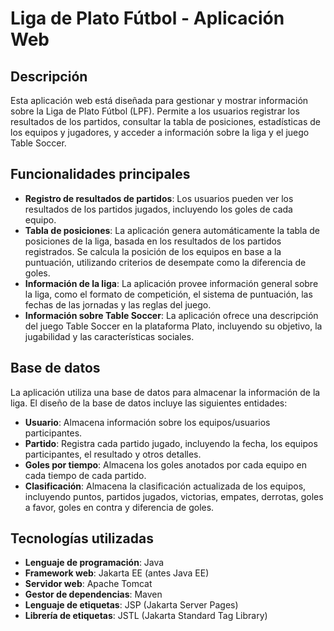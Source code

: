 # Liga de Plato Fútbol - Aplicación Web

## Descripción
Esta aplicación web está diseñada para gestionar y mostrar información sobre la Liga de Plato Fútbol (LPF). Permite a los usuarios registrar los resultados de los partidos, consultar la tabla de posiciones, estadísticas de los equipos y jugadores, y acceder a información sobre la liga y el juego Table Soccer.

## Funcionalidades principales
- **Registro de resultados de partidos**: Los usuarios pueden ver los resultados de los partidos jugados, incluyendo los goles de cada equipo.
- **Tabla de posiciones**: La aplicación genera automáticamente la tabla de posiciones de la liga, basada en los resultados de los partidos registrados. Se calcula la posición de los equipos en base a la puntuación, utilizando criterios de desempate como la diferencia de goles.
- **Información de la liga**: La aplicación provee información general sobre la liga, como el formato de competición, el sistema de puntuación, las fechas de las jornadas y las reglas del juego.
- **Información sobre Table Soccer**: La aplicación ofrece una descripción del juego Table Soccer en la plataforma Plato, incluyendo su objetivo, la jugabilidad y las características sociales.

## Base de datos
La aplicación utiliza una base de datos para almacenar la información de la liga. El diseño de la base de datos incluye las siguientes entidades:
- **Usuario**: Almacena información sobre los equipos/usuarios participantes.
- **Partido**: Registra cada partido jugado, incluyendo la fecha, los equipos participantes, el resultado y otros detalles.
- **Goles por tiempo**: Almacena los goles anotados por cada equipo en cada tiempo de cada partido.
- **Clasificación**: Almacena la clasificación actualizada de los equipos, incluyendo puntos, partidos jugados, victorias, empates, derrotas, goles a favor, goles en contra y diferencia de goles.

## Tecnologías utilizadas
- **Lenguaje de programación**: Java
- **Framework web**: Jakarta EE (antes Java EE)
- **Servidor web**: Apache Tomcat
- **Gestor de dependencias**: Maven
- **Lenguaje de etiquetas**: JSP (Jakarta Server Pages)
- **Librería de etiquetas**: JSTL (Jakarta Standard Tag Library)


